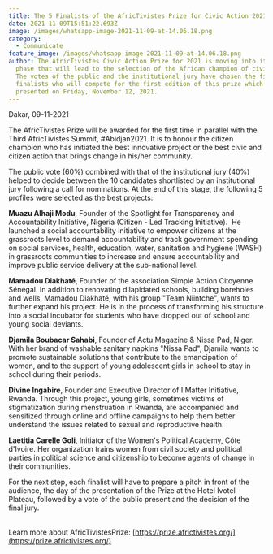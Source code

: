 ```yaml
---
title: The 5 Finalists of the AfricTivistes Prize for Civic Action 2021 known
date: 2021-11-09T15:51:22.693Z
image: /images/whatsapp-image-2021-11-09-at-14.06.18.png
category:
  - Communicate
feature_image: /images/whatsapp-image-2021-11-09-at-14.06.18.png
author: The AfricTivistes Civic Action Prize for 2021 is moving into its final
  phase that will lead to the selection of the African champion of civic action.
  The votes of the public and the institutional jury have chosen the five
  finalists who will compete for the first edition of this prize which will be
  presented on Friday, November 12, 2021.
---
```

Dakar, 09-11-2021 

The AfricTivistes Prize will be awarded for the first time in parallel with the Third AfricTivistes Summit, #Abidjan2021. It is to honour the citizen champion who has initiated the best innovative project or the best civic and citizen action that brings change in his/her community. 

The public vote (60%) combined with that of the institutional jury (40%) helped to decide between the 10 candidates shortlisted by an institutional jury following a call for nominations. At the end of this stage, the following 5 profiles were selected as the best projects: 

**Muazu Alhaji Modu**, Founder of the Spotlight for Transparency and Accountability Initiative, Nigeria (Citizen - Led Tracking Initiative).  He launched a social accountability initiative to empower citizens at the grassroots level to demand accountability and track government spending on social services, health, education, water, sanitation and hygiene (WASH) in grassroots communities to increase and ensure accountability and improve public service delivery at the sub-national level.

**Mamadou Diakhaté**, Founder of the association Simple Action Citoyenne Sénégal. In addition to renovating dilapidated schools, building boreholes and wells, Mamadou Diakhaté, with his group "Team Niintche", wants to further expand his project. He is in the process of transforming his structure into a social incubator for students who have dropped out of school and young social deviants.

**Djamila Boubacar Sahabi**, Founder of Actu Magazine & Nissa Pad, Niger. With her brand of washable sanitary napkins "Nissa Pad", Djamila wants to promote sustainable solutions that contribute to the emancipation of women, and to the support of young adolescent girls in school to stay in school during their periods. 

**Divine Ingabire**, Founder and Executive Director of I Matter Initiative, Rwanda. Through this project, young girls, sometimes victims of stigmatization during menstruation in Rwanda, are accompanied and sensitized through online and offline campaigns to help them better understand the issues related to sexual and reproductive health.

**Laetitia Carelle Goli**, Initiator of the Women's Political Academy, Côte d'Ivoire. Her organization trains women from civil society and political parties in political science and citizenship to become agents of change in their communities.

For the next step, each finalist will have to prepare a pitch in front of the audience, the day of the presentation of the Prize at the Hotel Ivotel-Plateau, followed by a vote of the public present and the decision of the final jury.

\
Learn more about AfricTivistesPrize: [https://prize.africtivistes.​org/](https://prize.africtivistes.org/)